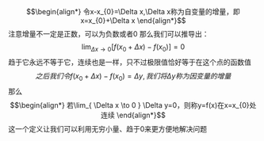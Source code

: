 $$\begin{align*}
令x-x_{0}=\Delta x,\Delta x称为自变量的增量，即x=x_{0}+\Delta x
\end{align*}$$
注意增量不一定是正数，可以为负数或者0
那么我们可以推导出：
$$\lim_{ \Delta x \to 0 }[f(x_{0}+\Delta x)-f(x_{0})]=0 $$
趋于它永远不等于它，连续也是一样，只不过极限值恰好等于在这个点的函数值
$$之后我们令f(x_{0}+\Delta x)-f(x_{0})=\Delta y,我们将\Delta y称为因变量的增量$$
那么
$$\begin{align*}
若\lim_{ \Delta x \to 0 } \Delta y=0，则称y=f(x)在x=x_{0}处连续
\end{align*}$$
这一个定义让我们可以利用无穷小量、趋于0来更方便地解决问题
